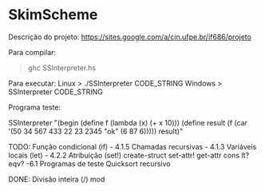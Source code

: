 SkimScheme
==========

Descrição do projeto: https://sites.google.com/a/cin.ufpe.br/if686/projeto

Para compilar:
> ghc SSInterpreter.hs

Para executar:
Linux	> ./SSInterpreter CODE_STRING
Windows	> SSInterpreter CODE_STRING

Programa teste:

SSInterpreter "(begin (define f (lambda (x) (+ x 10))) (define result (f (car '(50 34 567 433 22 23 2345 \"ok\" (6 87 6))))) result)"


TODO:
	Função condicional (if)	- 4.1.5
	Chamadas recursivas 	- 4.1.3
	Variáveis locais (let)	- 4.2.2
	Atribuição (set!)
	create-struct
	set-attr!
	get-attr
	cons
	lt?
	eqv? 					-6.1
	Programas de teste
	Quicksort recursivo

DONE:
	Divisão inteira (/)
	mod